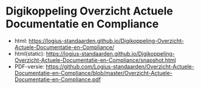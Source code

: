 # Digikoppeling Overzicht Actuele Documentatie en Compliance

- html: https://logius-standaarden.github.io/Digikoppeling-Overzicht-Actuele-Documentatie-en-Compliance/
- html(static): https://logius-standaarden.github.io/Digikoppeling-Overzicht-Actuele-Documentatie-en-Compliance/snapshot.html
- PDF-versie: https://github.com/Logius-standaarden/Overzicht-Actuele-Documentatie-en-Compliance/blob/master/Overzicht-Actuele-Documentatie-en-Compliance.pdf
